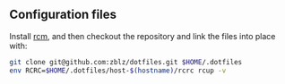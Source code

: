 Configuration files
-------------------

Install [rcm](https://thoughtbot.github.io/rcm), and then checkout the
repository and link the files into place with:

```sh
git clone git@github.com:zblz/dotfiles.git $HOME/.dotfiles
env RCRC=$HOME/.dotfiles/host-$(hostname)/rcrc rcup -v
```

